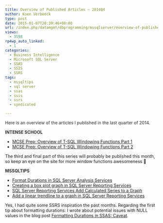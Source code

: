 ```yaml
---
title: Overview of Published Articles – 2014Q4
author: Koen Verbeeck
type: post
date: 2015-01-07T20:39:46+00:00
url: /index.php/datamgmt/dbprogramming/mssqlserver/overview-of-published-articles-2014q4/
views:
  - 3598
rp4wp_auto_linked:
  - 1
categories:
  - Business Intelligence
  - Microsoft SQL Server
  - SSAS
  - SSIS
  - SSRS
tags:
  - mssqltips
  - sql server
  - ssas
  - ssis
  - ssrs
  - syndicated

---
```

<span style="color: #2f2f2f">Here is an overview of the articles I published in the last quarter of 2014.</span>

<strong style="color: #2f2f2f">INTENSE SCHOOL</strong>

  * [MCSE Prep: Overview of T-SQL Windowing Functions Part 1][1]
  * [MCSE Prep: Overview of T-SQL Windowing Functions Part 2][2]

The third and final part of this series will probably be published this month, so keep an eye on the site for more window functions awesomeness 🙂

<strong style="color: #2f2f2f">MSSQLTIPS</strong>

  * [Format Durations in SQL Server Analysis Services][3]
  * [Creating a box plot graph in SQL Server Reporting Services][4]
  * [SQL Server Reporting Services Add Calculated Series to a Graph][5]
  * [Add a linear trendline to a graph in SQL Server Reporting Services][6]

Yes, I had quite some SSRS inspiration the past months. Regarding the first tip about formatting durations: I wrote about potential issues with NULL values in the blog post [Formatting Durations in SSAS: Caveat][7].

 [1]: http://resources.intenseschool.com/mcse-prep-overview-of-t-sql-windowing-functions-part-1/
 [2]: http://resources.intenseschool.com/mcse-prep-overview-of-t-sql-windowing-functions-part-2/
 [3]: http://www.mssqltips.com/sqlservertip/3374/format-durations-in-sql-server-analysis-services/
 [4]: http://www.mssqltips.com/sqlservertip/3395/creating-a-box-plot-graph-in-sql-server-reporting-services/
 [5]: http://www.mssqltips.com/sqlservertip/3417/sql-server-reporting-services-add-calculated-series-to-a-graph/
 [6]: http://www.mssqltips.com/sqlservertip/3432/add-a-linear-trendline-to-a-graph-in-sql-server-reporting-services/
 [7]: /index.php/webdev/business-intelligence/formatting-durations-in-ssas-caveat/